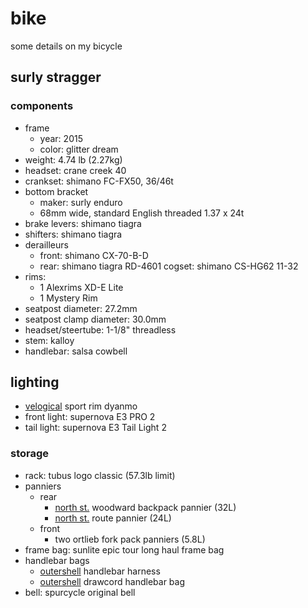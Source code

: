 # bike

some details on my bicycle

## surly stragger

### components

* frame
    * year: 2015
    * color: glitter dream
* weight: 4.74 lb (2.27kg)
* headset: crane creek 40
* crankset: shimano FC-FX50, 36/46t
* bottom bracket
    * maker: surly enduro
    * 68mm wide, standard English threaded 1.37 x 24t
* brake levers: shimano tiagra
* shifters: shimano tiagra
* derailleurs
    * front: shimano CX-70-B-D
    * rear: shimano tiagra RD-4601
cogset: shimano CS-HG62 11-32
* rims:
    * 1 Alexrims XD-E Lite
    * 1 Mystery Rim
* seatpost diameter: 27.2mm
* seatpost clamp diameter: 30.0mm
* headset/steertube: 1-1/8" threadless
* stem: kalloy
* handlebar: salsa cowbell

## lighting

* [velogical](https://www.velogical-engineering.com/dynamo/product-information/?lang=en) sport rim dyanmo
* front light: supernova E3 PRO 2
* tail light: supernova E3 Tail Light 2

### storage

* rack: tubus logo classic (57.3lb limit)
* panniers
    * rear
        * [north st.](https://northstbags.com) woodward backpack pannier (32L)
        * [north st.](https://northstbags.com) route pannier (24L)
    * front
        * two ortlieb fork pack panniers (5.8L)
* frame bag: sunlite epic tour long haul frame bag
* handlebar bags
    * [outershell](https://outershell.com) handlebar harness
    * [outershell](https://outershell.com) drawcord handlebar bag
* bell: spurcycle original bell
